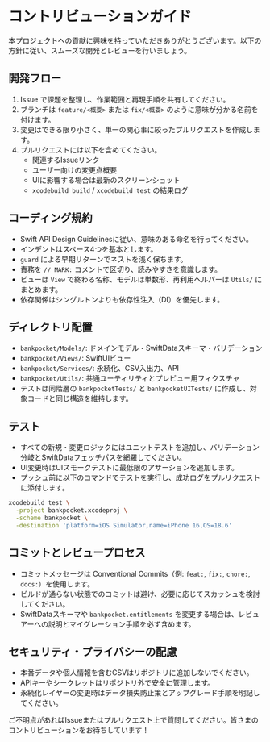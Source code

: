 # コントリビューションガイド

本プロジェクトへの貢献に興味を持っていただきありがとうございます。以下の方針に従い、スムーズな開発とレビューを行いましょう。

## 開発フロー

1. Issue で課題を整理し、作業範囲と再現手順を共有してください。
2. ブランチは `feature/<概要>` または `fix/<概要>` のように意味が分かる名前を付けます。
3. 変更はできる限り小さく、単一の関心事に絞ったプルリクエストを作成します。
4. プルリクエストには以下を含めてください。
   - 関連するIssueリンク
   - ユーザー向けの変更点概要
   - UIに影響する場合は最新のスクリーンショット
   - `xcodebuild build` / `xcodebuild test` の結果ログ

## コーディング規約

- Swift API Design Guidelinesに従い、意味のある命名を行ってください。
- インデントはスペース4つを基本とします。
- `guard` による早期リターンでネストを浅く保ちます。
- 責務を `// MARK:` コメントで区切り、読みやすさを意識します。
- ビューは `View` で終わる名称、モデルは単数形、再利用ヘルパーは `Utils/` にまとめます。
- 依存関係はシングルトンよりも依存性注入（DI）を優先します。

## ディレクトリ配置

- `bankpocket/Models/`: ドメインモデル・SwiftDataスキーマ・バリデーション
- `bankpocket/Views/`: SwiftUIビュー
- `bankpocket/Services/`: 永続化、CSV入出力、API
- `bankpocket/Utils/`: 共通ユーティリティとプレビュー用フィクスチャ
- テストは同階層の `bankpocketTests/` と `bankpocketUITests/` に作成し、対象コードと同じ構造を維持します。

## テスト

- すべての新規・変更ロジックにはユニットテストを追加し、バリデーション分岐とSwiftDataフェッチパスを網羅してください。
- UI変更時はUIスモークテストに最低限のアサーションを追加します。
- プッシュ前に以下のコマンドでテストを実行し、成功ログをプルリクエストに添付します。

```bash
xcodebuild test \
  -project bankpocket.xcodeproj \
  -scheme bankpocket \
  -destination 'platform=iOS Simulator,name=iPhone 16,OS=18.6'
```

## コミットとレビュープロセス

- コミットメッセージは Conventional Commits（例: `feat:`, `fix:`, `chore:`, `docs:`）を使用します。
- ビルドが通らない状態でのコミットは避け、必要に応じてスカッシュを検討してください。
- SwiftDataスキーマや `bankpocket.entitlements` を変更する場合は、レビュアーへの説明とマイグレーション手順を必ず含めます。

## セキュリティ・プライバシーの配慮

- 本番データや個人情報を含むCSVはリポジトリに追加しないでください。
- APIキーやシークレットはリポジトリ外で安全に管理します。
- 永続化レイヤーの変更時はデータ損失防止策とアップグレード手順を明記してください。

ご不明点があればIssueまたはプルリクエスト上で質問してください。皆さまのコントリビューションをお待ちしています！
